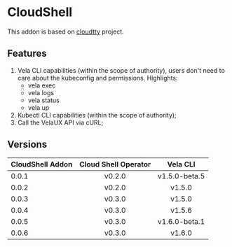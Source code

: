 # CloudShell

This addon is based on [cloudtty](https://github.com/cloudtty/cloudtty) project.

## Features

1. Vela CLI capabilities (within the scope of authority), users don't need to care about the kubeconfig and permissions.
 Highlights:
    * vela exec
    * vela logs
    * vela status
    * vela up
2. Kubectl CLI capabilities (within the scope of authority);
3. Call the VelaUX API via cURL;

## Versions

| CloudShell Addon| Cloud Shell Operator |         Vela CLI               |
|-----------------|:--------------------:|:------------------------------:|
| 0.0.1           |       v0.2.0        |       v1.5.0-beta.5             |
| 0.0.2           |       v0.2.0        |       v1.5.0                    |
| 0.0.3           |       v0.3.0        |       v1.5.0                    |
| 0.0.4           |       v0.3.0        |       v1.5.6                    |
| 0.0.5           |       v0.3.0        |       v1.6.0-beta.1             |
| 0.0.6           |       v0.3.0        |       v1.6.0                    |
